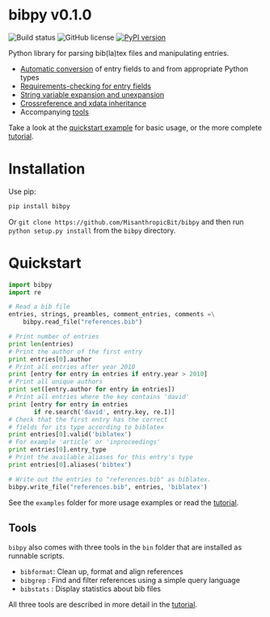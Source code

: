 # bibpy v0.1.0

![Build status](https://travis-ci.org/MisanthropicBit/colorise.svg?branch=rgb_256_exts)
![GitHub license](https://img.shields.io/badge/license-MIT-blue.svg)
[![PyPI version](https://badge.fury.io/py/bibpy.svg)](https://badge.fury.io/py/bibpy)

Python library for parsing bib(la)tex files and manipulating entries.

* [Automatic conversion](/examples/field_conversion.py) of entry fields to and from appropriate Python types
* [Requirements-checking for entry fields](/examples/requirements_check.py)
* [String variable expansion and unexpansion](/examples/string_expansion.py)
* [Crossreference and xdata inheritance](/examples/crossref_expansion.py)
* Accompanying [tools](#tools)

Take a look at the [quickstart example](#quickstart) for basic usage, or the
more complete [tutorial](TUTORIAL.md).

# Installation

Use pip:

```bash
pip install bibpy
```

Or `git clone https://github.com/MisanthropicBit/bibpy` and then run `python
setup.py install` from the `bibpy` directory.

<a name="quickstart"></a>
# Quickstart

```python
import bibpy
import re

# Read a bib file
entries, strings, preambles, comment_entries, comments =\
    bibpy.read_file("references.bib")

# Print number of entries
print len(entries)
# Print the author of the first entry
print entries[0].author
# Print all entries after year 2010
print [entry for entry in entries if entry.year > 2010]
# Print all unique authors
print set([entry.author for entry in entries])
# Print all entries where the key contains 'david'
print [entry for entry in entries
       if re.search('david', entry.key, re.I)]
# Check that the first entry has the correct
# fields for its type according to biblatex
print entries[0].valid('biblatex')
# For example 'article' or 'inproceedings'
print entries[0].entry_type
# Print the available aliases for this entry's type
print entries[0].aliases('bibtex')

# Write out the entries to "references.bib" as biblatex.
bibpy.write_file("references.bib", entries, 'biblatex')
```

See the `examples` folder for more usage examples or read the
[tutorial](TUTORIAL.md).

## Tools

`bibpy` also comes with three tools in the `bin` folder that are installed as
runnable scripts.

* `bibformat`: Clean up, format and align references
* `bibgrep`  : Find and filter references using a simple query language
* `bibstats` : Display statistics about bib files

All three tools are described in more detail in the
[tutorial](TUTORIAL.md/#tools).
